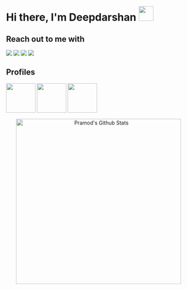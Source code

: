 # Hi there, I'm Deepdarshan <img src="https://raw.githubusercontent.com/MartinHeinz/MartinHeinz/master/wave.gif" width="40px">


<!--
**deepdarshan21/deepdarshan21** is a ✨ _special_ ✨ repository because its `README.md` (this file) appears on your GitHub profile.

Here are some ideas to get you started:

- 🔭 I’m currently working on ...
- 🌱 I’m currently learning ...
- 👯 I’m looking to collaborate on ...
- 🤔 I’m looking for help with ...
- 💬 Ask me about ...
- 📫 How to reach me: ...
- 😄 Pronouns: ...
- ⚡ Fun fact: ...
-->
<!--
  - 🌱 I’m currently learning C++, Python, Android
-->
## Reach out to me with

<a href="https://twitter.com/deeps_2106"><img src="https://img.icons8.com/fluent/100/000000/twitter.png"/></a> 
<a href="https://www.linkedin.com/in/deepdarshan-65673319a/"><img src="https://img.icons8.com/fluent/100/000000/linkedin.png"/></a> 
<a href="mailto:deepdarshan21@gmail.com"><img src="https://img.icons8.com/color/100/000000/gmail--v2.png"/></a> 
<a href="https://t.me/deeps_2106"><img src="https://img.icons8.com/color/100/000000/telegram-app--v2.png"/></a> 

## Profiles

<a href="https://www.hackerrank.com/deepdarshan21"><img src="https://upload.wikimedia.org/wikipedia/commons/4/40/HackerRank_Icon-1000px.png" height="80" width="80"/></a> 
<a href="https://www.codechef.com/users/deepdarshan21"><img src="https://i.pinimg.com/originals/c5/d9/fc/c5d9fc1e18bcf039f464c2ab6cfb3eb6.jpg" height="80" width="80"/></a> 
<a href="https://www.qwiklabs.com/public_profiles/d071a887-e63b-4829-9a87-fa1ce94b1bdb"><img src="https://media-exp1.licdn.com/dms/image/C510BAQFR04KgVWnd3w/company-logo_200_200/0/1519878429204?e=2159024400&v=beta&t=rRpPH2ImnUTfFnFEEO9shQboKWONZ_nTyoZ_YbSH-YY" height="80" width="80"/></a> 


<div>
  <p align="center">
    <img align="center" src="https://github-readme-stats.vercel.app/api?username=deepdarshan21&show_icons=true&title_color=00a6ff&icon_color=ffbb00&text_color=000000&bg_color=ffffff" alt="Pramod's Github Stats" width="450px">
  </p>
</div>
